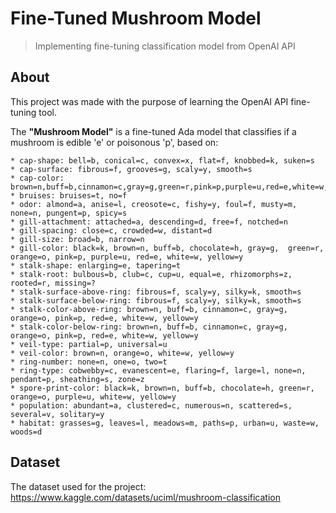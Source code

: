 # Fine-Tuned Mushroom Model
> Implementing fine-tuning classification model from OpenAI API

## About
This project was made with the purpose of learning the OpenAI API fine-tuning tool.

The **"Mushroom Model"** is a fine-tuned Ada model that classifies if a mushroom is edible 'e' or poisonous 'p', 
based on: 
````
* cap-shape: bell=b, conical=c, convex=x, flat=f, knobbed=k, suken=s
* cap-surface: fibrous=f, grooves=g, scaly=y, smooth=s
* cap-color: brown=n,buff=b,cinnamon=c,gray=g,green=r,pink=p,purple=u,red=e,white=w,yellow=y
* bruises: bruises=t, no=f
* odor: almond=a, anise=l, creosote=c, fishy=y, foul=f, musty=m, none=n, pungent=p, spicy=s
* gill-attachment: attached=a, descending=d, free=f, notched=n
* gill-spacing: close=c, crowded=w, distant=d
* gill-size: broad=b, narrow=n
* gill-color: black=k, brown=n, buff=b, chocolate=h, gray=g,  green=r, orange=o, pink=p, purple=u, red=e, white=w, yellow=y
* stalk-shape: enlarging=e, tapering=t
* stalk-root: bulbous=b, club=c, cup=u, equal=e, rhizomorphs=z, rooted=r, missing=?
* stalk-surface-above-ring: fibrous=f, scaly=y, silky=k, smooth=s
* stalk-surface-below-ring: fibrous=f, scaly=y, silky=k, smooth=s
* stalk-color-above-ring: brown=n, buff=b, cinnamon=c, gray=g, orange=o, pink=p, red=e, white=w, yellow=y
* stalk-color-below-ring: brown=n, buff=b, cinnamon=c, gray=g, orange=o, pink=p, red=e, white=w, yellow=y
* veil-type: partial=p, universal=u
* veil-color: brown=n, orange=o, white=w, yellow=y
* ring-number: none=n, one=o, two=t
* ring-type: cobwebby=c, evanescent=e, flaring=f, large=l, none=n, pendant=p, sheathing=s, zone=z
* spore-print-color: black=k, brown=n, buff=b, chocolate=h, green=r, orange=o, purple=u, white=w, yellow=y
* population: abundant=a, clustered=c, numerous=n, scattered=s, several=v, solitary=y
* habitat: grasses=g, leaves=l, meadows=m, paths=p, urban=u, waste=w, woods=d
````
## Dataset
The dataset used for the project: https://www.kaggle.com/datasets/uciml/mushroom-classification
